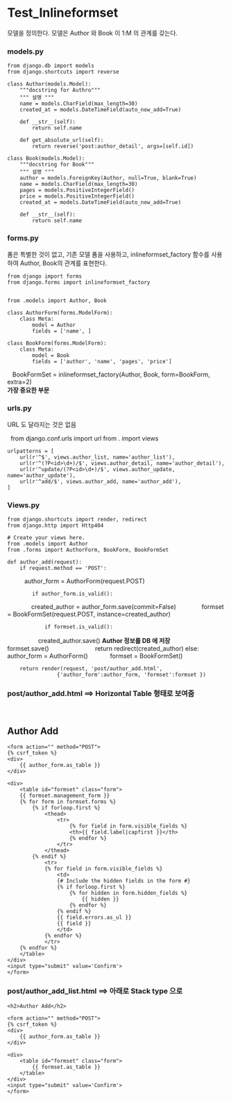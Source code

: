 # Test_Inlineformset
모델을 정의한다. 모델은 Author 와 Book 이 1:M 의 관계를 갖는다.

### models.py
    from django.db import models
    from django.shortcuts import reverse

    class Author(models.Model):
        """docstring for Authro"""
        """ 설명 """
        name = models.CharField(max_length=30)
        created_at = models.DateTimeField(auto_now_add=True)

        def __str__(self):
            return self.name

        def get_absolute_url(self):
            return reverse('post:author_detail', args=[self.id])

    class Book(models.Model):
        """docstring for Book"""
        """ 설명 """
        author = models.ForeignKey(Author, null=True, blank=True)
        name = models.CharField(max_length=30)
        pages = models.PositiveIntegerField()
        price = models.PositiveIntegerField()
        created_at = models.DateTimeField(auto_now_add=True)

        def __str__(self):
            return self.name
       
### forms.py
폼은 특별한 것이 없고, 기존 모델 폼을 사용하고, inlineformset_factory 함수를 사용하여 Author, Book의 관계를 표현한다.

    from django import forms
    from django.forms import inlineformset_factory


    from .models import Author, Book

    class AuthorForm(forms.ModelForm):
        class Meta:
            model = Author
            fields = ['name', ]

    class BookForm(forms.ModelForm):
        class Meta:
            model = Book
            fields = ['author', 'name', 'pages', 'price']

    BookFormSet = inlineformset_factory(Author, Book, form=BookForm, extra=2)  
    **가장 중요한 부문**

### urls.py
URL 도 달라지는 것은 없음

   from django.conf.urls import url
    from . import views

    urlpatterns = [
        url(r'^$', views.author_list, name='author_list'),
        url(r'^(?P<id>\d+)/$', views.author_detail, name='author_detail'),
        url(r'^update/(?P<id>\d+)/$', views.author_update, name='author_update'),
        url(r'^add/$', views.author_add, name='author_add'),
    ]

### Views.py

    from django.shortcuts import render, redirect
    from django.http import Http404

    # Create your views here.
    from .models import Author
    from .forms import AuthorForm, BookForm, BookFormSet

    def author_add(request):
        if request.method == 'POST':
            author_form = AuthorForm(request.POST) 

            if author_form.is_valid():
                created_author = author_form.save(commit=False) 
                formset = BookFormSet(request.POST, instance=created_author) 

                if formset.is_valid():
                    created_author.save()  **Author 정보를 DB 에 저장**
                    formset.save()         
                    return redirect(created_author)
        else:
            author_form = AuthorForm()     
            formset = BookFormSet()        

        return render(request, 'post/author_add.html',
                    {'author_form':author_form, 'formset':formset })
                    
### post/author_add.html ==> Horizontal Table 형태로 보여줌
   <h2>Author Add</h2>

    <form action="" method="POST">
    {% csrf_token %}
    <div>
        {{ author_form.as_table }}
    </div>

    <div>
        <table id="formset" class="form">
        {{ formset.management_form }}
        {% for form in formset.forms %}
            {% if forloop.first %}
                <thead>
                    <tr>
                        {% for field in form.visible_fields %}
                        <th>{{ field.label|capfirst }}</th>
                        {% endfor %}
                    </tr>
                </thead>
            {% endif %}
                <tr>
                {% for field in form.visible_fields %}
                    <td>
                    {# Include the hidden fields in the form #}
                    {% if forloop.first %}
                        {% for hidden in form.hidden_fields %}
                            {{ hidden }}
                        {% endfor %}
                    {% endif %}
                    {{ field.errors.as_ul }}
                    {{ field }}
                    </td>
                {% endfor %}
                </tr>
        {% endfor %}
        </table>
    </div>
    <input type="submit" value='Confirm'>
    </form>
    
### post/author_add_list.html  ==> 아래로 Stack type 으로 
    <h2>Author Add</h2>

    <form action="" method="POST">
    {% csrf_token %}
    <div>
        {{ author_form.as_table }}
    </div>

    <div>
        <table id="formset" class="form">
            {{ formset.as_table }}
        </table>
    </div>
    <input type="submit" value='Confirm'>
    </form>    
